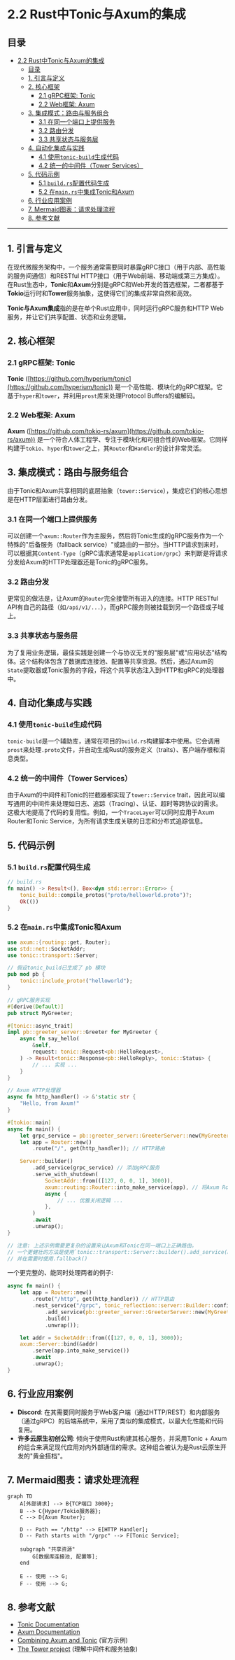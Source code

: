 # 2.2 Rust中Tonic与Axum的集成

## 目录

- [2.2 Rust中Tonic与Axum的集成](#22-rust中tonic与axum的集成)
  - [目录](#目录)
  - [1. 引言与定义](#1-引言与定义)
  - [2. 核心框架](#2-核心框架)
    - [2.1 gRPC框架: Tonic](#21-grpc框架-tonic)
    - [2.2 Web框架: Axum](#22-web框架-axum)
  - [3. 集成模式：路由与服务组合](#3-集成模式路由与服务组合)
    - [3.1 在同一个端口上提供服务](#31-在同一个端口上提供服务)
    - [3.2 路由分发](#32-路由分发)
    - [3.3 共享状态与服务层](#33-共享状态与服务层)
  - [4. 自动化集成与实践](#4-自动化集成与实践)
    - [4.1 使用`tonic-build`生成代码](#41-使用tonic-build生成代码)
    - [4.2 统一的中间件（Tower Services）](#42-统一的中间件tower-services)
  - [5. 代码示例](#5-代码示例)
    - [5.1 `build.rs`配置代码生成](#51-buildrs配置代码生成)
    - [5.2 在`main.rs`中集成Tonic和Axum](#52-在mainrs中集成tonic和axum)
  - [6. 行业应用案例](#6-行业应用案例)
  - [7. Mermaid图表：请求处理流程](#7-mermaid图表请求处理流程)
  - [8. 参考文献](#8-参考文献)

---

## 1. 引言与定义

在现代微服务架构中，一个服务通常需要同时暴露gRPC接口（用于内部、高性能的服务间通信）和RESTful HTTP接口（用于Web前端、移动端或第三方集成）。在Rust生态中，**Tonic**和**Axum**分别是gRPC和Web开发的首选框架，二者都基于**Tokio**运行时和**Tower**服务抽象，这使得它们的集成非常自然和高效。

**Tonic与Axum集成**指的是在单个Rust应用中，同时运行gRPC服务和HTTP Web服务，并让它们共享配置、状态和业务逻辑。

## 2. 核心框架

### 2.1 gRPC框架: Tonic

**Tonic** ([https://github.com/hyperium/tonic](https://github.com/hyperium/tonic)) 是一个高性能、模块化的gRPC框架。它基于`hyper`和`tower`，并利用`prost`库来处理Protocol Buffers的编解码。

### 2.2 Web框架: Axum

**Axum** ([https://github.com/tokio-rs/axum](https://github.com/tokio-rs/axum)) 是一个符合人体工程学、专注于模块化和可组合性的Web框架。它同样构建于`tokio`、`hyper`和`tower`之上，其`Router`和`Handler`的设计非常灵活。

## 3. 集成模式：路由与服务组合

由于Tonic和Axum共享相同的底层抽象（`tower::Service`），集成它们的核心思想是在HTTP层面进行路由分发。

### 3.1 在同一个端口上提供服务

可以创建一个`axum::Router`作为主服务，然后将Tonic生成的gRPC服务作为一个特殊的"后备服务（fallback service）"或路由的一部分。当HTTP请求到来时，可以根据其`Content-Type`（gRPC请求通常是`application/grpc`）来判断是将请求分发给Axum的HTTP处理器还是Tonic的gRPC服务。

### 3.2 路由分发

更常见的做法是，让Axum的`Router`完全接管所有进入的连接。HTTP RESTful API有自己的路径（如`/api/v1/...`），而gRPC服务则被挂载到另一个路径或子域上。

### 3.3 共享状态与服务层

为了复用业务逻辑，最佳实践是创建一个与协议无关的"服务层"或"应用状态"结构体。这个结构体包含了数据库连接池、配置等共享资源。然后，通过Axum的`State`提取器或Tonic服务的字段，将这个共享状态注入到HTTP和gRPC的处理器中。

## 4. 自动化集成与实践

### 4.1 使用`tonic-build`生成代码

`tonic-build`是一个辅助库，通常在项目的`build.rs`构建脚本中使用。它会调用`prost`来处理`.proto`文件，并自动生成Rust的服务定义（traits）、客户端存根和消息类型。

### 4.2 统一的中间件（Tower Services）

由于Axum的中间件和Tonic的拦截器都实现了`tower::Service` trait，因此可以编写通用的中间件来处理如日志、追踪（Tracing）、认证、超时等跨协议的需求。这极大地提高了代码的复用性。例如，一个`TraceLayer`可以同时应用于Axum Router和Tonic Service，为所有请求生成关联的日志和分布式追踪信息。

## 5. 代码示例

### 5.1 `build.rs`配置代码生成

```rust
// build.rs
fn main() -> Result<(), Box<dyn std::error::Error>> {
    tonic_build::compile_protos("proto/helloworld.proto")?;
    Ok(())
}
```

### 5.2 在`main.rs`中集成Tonic和Axum

```rust
use axum::{routing::get, Router};
use std::net::SocketAddr;
use tonic::transport::Server;

// 假设tonic_build已生成了 pb 模块
pub mod pb {
    tonic::include_proto!("helloworld");
}

// gRPC服务实现
#[derive(Default)]
pub struct MyGreeter;

#[tonic::async_trait]
impl pb::greeter_server::Greeter for MyGreeter {
    async fn say_hello(
        &self,
        request: tonic::Request<pb::HelloRequest>,
    ) -> Result<tonic::Response<pb::HelloReply>, tonic::Status> {
        // ... 实现 ...
    }
}

// Axum HTTP处理器
async fn http_handler() -> &'static str {
    "Hello, from Axum!"
}

#[tokio::main]
async fn main() {
    let grpc_service = pb::greeter_server::GreeterServer::new(MyGreeter::default());
    let app = Router::new()
        .route("/", get(http_handler)); // HTTP路由

    Server::builder()
        .add_service(grpc_service) // 添加gRPC服务
        .serve_with_shutdown(
            SocketAddr::from(([127, 0, 0, 1], 3000)),
            axum::routing::Router::into_make_service(app), // 将Axum Router作为后备
            async {
                // ... 优雅关闭逻辑 ...
            },
        )
        .await
        .unwrap();
}

// 注意: 上述示例需要更复杂的设置来让Axum和Tonic在同一端口上正确路由。
// 一个更健壮的方法是使用`tonic::transport::Server::builder().add_service(Router::new().nest_service("/", grpc_service))`
// 并在需要时使用.fallback()
```

一个更完整的、能同时处理两者的例子:

```rust
async fn main() {
    let app = Router::new()
        .route("/http", get(http_handler)) // HTTP路由
        .nest_service("/grpc", tonic_reflection::server::Builder::configure() // 将gRPC服务嵌套在/grpc路径
            .add_service(pb::greeter_server::GreeterServer::new(MyGreeter::default()))
            .build()
            .unwrap());

    let addr = SocketAddr::from(([127, 0, 0, 1], 3000));
    axum::Server::bind(&addr)
        .serve(app.into_make_service())
        .await
        .unwrap();
}
```

## 6. 行业应用案例

- **Discord**: 在其需要同时服务于Web客户端（通过HTTP/REST）和内部服务（通过gRPC）的后端系统中，采用了类似的集成模式，以最大化性能和代码复用。
- **许多云原生初创公司**: 倾向于使用Rust构建其核心服务，并采用Tonic + Axum的组合来满足现代应用对内外部通信的需求。这种组合被认为是Rust云原生开发的"黄金搭档"。

## 7. Mermaid图表：请求处理流程

```mermaid
graph TD
    A[外部请求] --> B{TCP端口 3000};
    B --> C{Hyper/Tokio服务器};
    C --> D{Axum Router};

    D -- Path == "/http" --> E[HTTP Handler];
    D -- Path starts with "/grpc" --> F[Tonic Service];

    subgraph "共享资源"
        G[数据库连接池, 配置等];
    end

    E -- 使用 --> G;
    F -- 使用 --> G;
```

## 8. 参考文献

- [Tonic Documentation](https://docs.rs/tonic/latest/tonic/)
- [Axum Documentation](https://docs.rs/axum/latest/axum/)
- [Combining Axum and Tonic](https://github.com/tokio-rs/axum/blob/main/examples/grpc-and-http/src/main.rs) (官方示例)
- [The Tower project](https://github.com/tower-rs/tower) (理解中间件和服务抽象)
